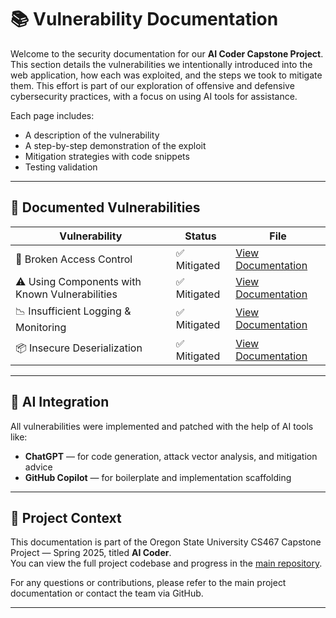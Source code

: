 # 📚 Vulnerability Documentation

Welcome to the security documentation for our **AI Coder Capstone Project**. This section details the vulnerabilities we intentionally introduced into the web application, how each was exploited, and the steps we took to mitigate them. This effort is part of our exploration of offensive and defensive cybersecurity practices, with a focus on using AI tools for assistance.

Each page includes:
- A description of the vulnerability
- A step-by-step demonstration of the exploit
- Mitigation strategies with code snippets
- Testing validation

---

## 🔐 Documented Vulnerabilities

| Vulnerability | Status | File |
|---------------|--------|------|
| 🛑 Broken Access Control | ✅ Mitigated | [View Documentation](broken_access_control.md) |
| ⚠️ Using Components with Known Vulnerabilities | ✅ Mitigated | [View Documentation](known_vulnerable_components.md) |
| 📉 Insufficient Logging & Monitoring | ✅ Mitigated | [View Documentation](insufficient_logging_monitoring.md) |
| 📦 Insecure Deserialization | ✅ Mitigated | [View Documentation](insecure_deserialization.md) |

---

## 🧠 AI Integration

All vulnerabilities were implemented and patched with the help of AI tools like:
- **ChatGPT** — for code generation, attack vector analysis, and mitigation advice
- **GitHub Copilot** — for boilerplate and implementation scaffolding

---

## 📌 Project Context

This documentation is part of the Oregon State University CS467 Capstone Project — Spring 2025, titled **AI Coder**.  
You can view the full project codebase and progress in the [main repository](../README.md).

For any questions or contributions, please refer to the main project documentation or contact the team via GitHub.

---
